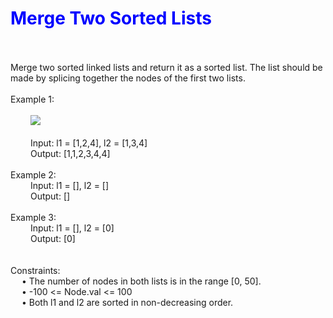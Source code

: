 <h1 style="color:blue;"> Merge Two Sorted Lists </h1>
<p><br>
<br>
Merge two sorted linked lists and return it as a sorted list. The list should be made by splicing together the nodes of the first two lists.<br>
<br> 
Example 1:<br>
<br>
&emsp; &emsp;<img src = "https://assets.leetcode.com/uploads/2020/10/03/merge_ex1.jpg">
 <br>
 <br>
&emsp; &emsp;Input: l1 = [1,2,4], l2 = [1,3,4]<br>
&emsp; &emsp;Output: [1,1,2,3,4,4]<br>
<br>
Example 2:<br>
&emsp; &emsp;Input: l1 = [], l2 = []<br>
&emsp; &emsp;Output: []<br>
<br>
Example 3:<br>
&emsp; &emsp;Input: l1 = [], l2 = [0]<br>
&emsp; &emsp;Output: [0]<br>
<br>
<br>
Constraints:<br>
&emsp; •	The number of nodes in both lists is in the range [0, 50].<br>
&emsp; •	-100 <= Node.val <= 100<br>
&emsp; •	Both l1 and l2 are sorted in non-decreasing order.<br>

